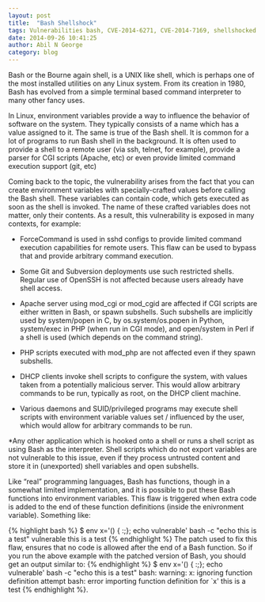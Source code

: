 ```yaml
---
layout: post
title:  "Bash Shellshock"
tags: Vulnerabilities bash, CVE-2014-6271, CVE-2014-7169, shellshocked
date: 2014-09-26 10:41:25
author: Abil N George
category: blog
---
```

Bash or the Bourne again shell, is a UNIX like shell, which is perhaps one of the most installed utilities on
any Linux system. From its creation in 1980, Bash has evolved from a simple terminal based command interpreter 
to many other fancy uses.

In Linux, environment variables provide a way to influence the behavior of software on the system. 
They typically consists of a name which has a value assigned to it. The same is true of the Bash shell. 
It is common for a lot of programs to run Bash shell in the background. It is often used to provide a shell 
to a remote user (via ssh, telnet, for example), provide a parser for CGI scripts (Apache, etc) or 
even provide limited command execution support (git, etc)

Coming back to the topic, the vulnerability arises from the fact that you can create environment 
variables with specially-crafted values before calling the Bash shell. These variables can contain code, 
which gets executed as soon as the shell is invoked. The name of these crafted variables does not matter, 
only their contents. As a result, this vulnerability is exposed in many contexts, for example:

* ForceCommand is used in sshd configs to provide limited command execution capabilities for remote users. 
This flaw can be used to bypass that and provide arbitrary command execution. 

* Some Git and Subversion deployments use such restricted shells. Regular use of OpenSSH is not affected 
because users already have shell access.

* Apache server using mod_cgi or mod_cgid are affected if CGI scripts are either written in Bash, or spawn subshells. 
Such subshells are implicitly used by system/popen in C, by os.system/os.popen in Python, system/exec in PHP 
(when run in CGI mode), and open/system in Perl if a shell is used (which depends on the command string).

* PHP scripts executed with mod_php are not affected even if they spawn subshells.

* DHCP clients invoke shell scripts to configure the system, with values taken from a potentially malicious server. 
This would allow arbitrary commands to be run, typically as root, on the DHCP client machine.

* Various daemons and SUID/privileged programs may execute shell scripts with environment variable values 
set / influenced by the user, which would allow for arbitrary commands to be run.

*Any other application which is hooked onto a shell or runs a shell script as using Bash as the interpreter. 
Shell scripts which do not export variables are not vulnerable to this issue, even if they process untrusted content 
and store it in (unexported) shell variables and open subshells.

Like “real” programming languages, Bash has functions, though in a somewhat limited implementation, and it is possible
to put these Bash functions into environment variables. This flaw is triggered when extra code is added to the end 
of these function definitions (inside the enivronment variable). Something like:

{% highlight bash %}
$ env x='() { :;}; echo vulnerable' bash -c "echo this is a test"
 vulnerable
 this is a test
{% endhighlight %}
The patch used to fix this flaw, ensures that no code is allowed after the end of a Bash function. 
So if you run the above example with the patched version of Bash, you should get an output similar to:
{% endhighlight %}
 $ env x='() { :;}; echo vulnerable' bash -c "echo this is a test"
 bash: warning: x: ignoring function definition attempt
 bash: error importing function definition for `x'
 this is a test
{% endhighlight %}.

